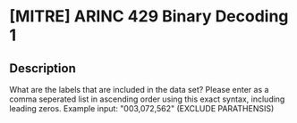 # [MITRE] ARINC 429 Binary Decoding 1

## Description

What are the labels that are included in the data set? Please enter as a comma seperated list in ascending order using this exact syntax, including leading zeros. Example input: "003,072,562" (EXCLUDE PARATHENSIS)

